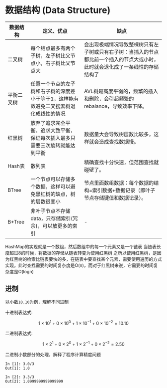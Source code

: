 # 数据结构 (Data Structure)

| 数据结构   | 定义、优点                                        | 缺点                                                              |
| ------ | -------------------------------------------- | --------------------------------------------------------------- |
| 二叉树    | 每个结点最多有两个子树，左子树比父节点小，右子树比父节点大                | 会出现极端情况导致整棵树只有左子树或只有右子树：当插入的节点都比前一个插入的节点大或小时，此时就会退化成了一条线性的存储结构了 |
| 平衡二叉树  | 任意一个节点的左子树和右子树的深度差小于等于1，这样能有效避免二叉搜索树退化成线性的情况 | AVL树是高度平衡的，频繁的插入和删除，会引起频繁的rebalance，导致效率下降。                     |
| 红黑树    | 放弃了追求完全平衡，追求大致平衡，保证每次插入最多只需要三次旋转就能达到平衡       | 数据量大会导致树层数比较多，这样就会造成查找数据慢。                                      |
| Hash表  | 散列表                                          | 精确查找十分快速，但范围查找就碰壁了。                                             |
| BTree  | 一个节点可以存储多个数据，这样可以避免黑红树的缺点，树的层数很变小            | 节点里面数组数据：每个数据的结构=索引数据+数据记录（即叶子节点存储键值和数据记录）。                     |
| B+Tree | 非叶子节点不存储data，只存储索引(冗余)，可以放更多的索引              | -                                                               |

HashMap的实现就是一个数组，然后数组中的每一个元素又是一个链表
当链表长度超过8的时候，将数据的存储从链表转变为使用红黑树
之所以使用红黑树，是因为红黑树的检索比链表要快的多，在链表中要查找某个元素，需要使用遍历的方式实现，此时查找需要的时间复杂度是O(n)，而对于红黑树来说，它需要的时间复杂度是O(logn)

## 进制

以小数`10.10`为例，理解不同进制

十进制表达式: 

$$
1 \times 10^1 + 0 \times 10^0 + 1 \times 10^{-1} + 0 \times 10^{-2} = 10.10
$$

二进制表达式: 

$$
1 \times 2^1 + 0 \times 2^0 + 1 \times 2^{-1} + 0 \times 2^{-2} = 2.50
$$

二进制小数部分的处理，解释了程序计算精度问题

```
In [1]: 3.0/3
Out[1]: 1.0

In [2]: 3.3/3
Out[2]: 1.0999999999999999
```
